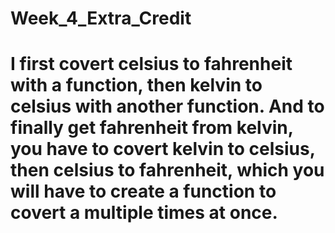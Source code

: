 # Week_4_Extra_Credit

# I first covert celsius to fahrenheit with a function, then kelvin to celsius with another function. And to finally get fahrenheit from kelvin, you have to covert kelvin to celsius, then celsius to fahrenheit, which you will have to create a function to covert a multiple times at once.
